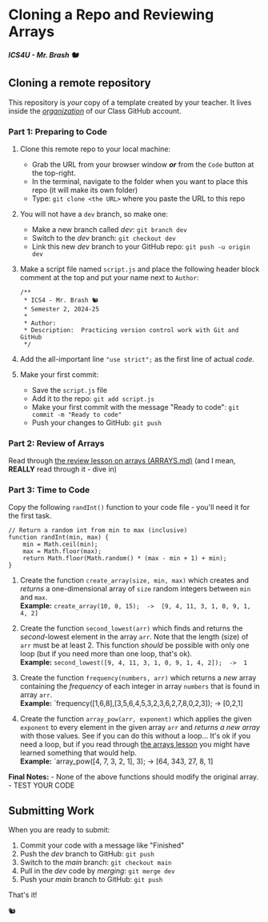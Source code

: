 # Cloning a Repo and Reviewing Arrays

##### ICS4U - Mr. Brash 🐿️

## Cloning a remote repository

This repository is _your_ copy of a template created by your teacher. It lives inside the [_organization_](https://github.com/MTH-ICS4U-2425) of our Class GitHub account.

### Part 1: Preparing to Code

1. Clone this remote repo to your local machine: 
    - Grab the URL from your browser window _**or**_ from the `Code` button at the top-right.
    - In the terminal, navigate to the folder when you want to place this repo (it will make its own folder)
    - Type:  `git clone <the URL>`  where you paste the URL to this repo

2. You will not have a `dev` branch, so make one:
   - Make a new branch called _dev_:  `git branch dev`
   - Switch to the _dev_ branch:  `git checkout dev`
   - Link this new _dev_ branch to your GitHub repo: `git push -u origin dev`
  
3. Make a script file named `script.js` and place the following header block comment at the top and put your name next to `Author`:
   ```JS
   /**
    * ICS4 - Mr. Brash 🐿️
    * Semester 2, 2024-25
    *
    * Author:
    * Description:  Practicing version control work with Git and GitHub
    */
   ```

4. Add the all-important line `"use strict";` as the first line of actual _code_.

5. Make your first commit:
    - Save the `script.js` file
    - Add it to the repo:  `git add script.js`
    - Make your first commit with the message "Ready to code":  `git commit -m "Ready to code"`
    - Push your changes to GitHub:  `git push`

### Part 2: Review of Arrays

Read through [the review lesson on arrays (ARRAYS.md)](./.lesson/ARRAYS.md) (and I mean, **REALLY** read through it - dive in)

### Part 3: Time to Code

Copy the following `randInt()` function to your code file - you'll need it for the first task.
   ```JS
   // Return a random int from min to max (inclusive)   
   function randInt(min, max) {
       min = Math.ceil(min);
       max = Math.floor(max);
       return Math.floor(Math.random() * (max - min + 1) + min);
   }
   ```

1. Create the function `create_array(size, min, max)` which creates and _returns_ a one-dimensional array of `size` random integers between `min` and `max`.<br>
**Example:**  `create_array(10, 0, 15);  ->  [9, 4, 11, 3, 1, 0, 9, 1, 4, 2]`

2. Create the function `second_lowest(arr)` which finds and returns the _second_-lowest element in the array `arr`. Note that the length (size) of `arr` must be at least 2. This function _should_ be possible with only one loop (but if you need more than one loop, that's ok).<br>
**Example:** `second_lowest([9, 4, 11, 3, 1, 0, 9, 1, 4, 2]);  ->  1`

3. Create the function `frequency(numbers, arr)` which returns a _new_ array containing the _frequency_ of each integer in array `numbers` that is found in array `arr`. <br>
**Example:** `frequency([1,6,8],[3,5,6,4,5,3,2,3,6,2,7,8,0,2,3]);  ->  [0,2,1]

4. Create the function `array_pow(arr, exponent)` which applies the given `exponent` to every element in the given array `arr` and _returns a new array_ with those values. See if you can do this without a loop... It's ok if you need a loop, but if you read through [the arrays lesson](./.lesson/ARRAYS.md) you might have learned something that would help. <br>
**Example:** `array_pow([4, 7, 3, 2, 1], 3);  ->  [64, 343, 27, 8, 1] 

**Final Notes:**
    - None of the above functions should modify the original array.
    - TEST YOUR CODE

## Submitting Work

When you are ready to submit:

1. Commit your code with a message like "Finished"
2. Push the _dev_ branch to GitHub:  `git push`
3. Switch to the _main_ branch:  `git checkout main`
4. Pull in the _dev_ code by _merging_:  `git merge dev`
5. Push your _main_ branch to GitHub:  `git push`

That's it!

🐿️
<br><br>
